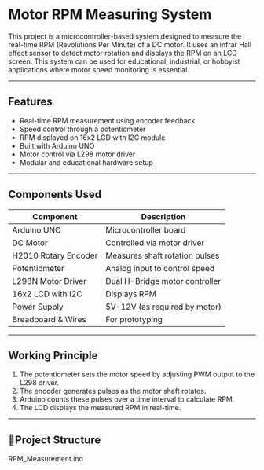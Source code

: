 # Motor RPM Measuring System

This project is a microcontroller-based system designed to measure the real-time RPM (Revolutions Per Minute) of a DC motor. It uses an infrar Hall effect sensor to detect motor rotation and displays the RPM on an LCD screen. This system can be used for educational, industrial, or hobbyist applications where motor speed monitoring is essential.

---

## Features

- Real-time RPM measurement using encoder feedback
- Speed control through a potentiometer
- RPM displayed on 16x2 LCD with I2C module
- Built with Arduino UNO
- Motor control via L298 motor driver
- Modular and educational hardware setup

---

## Components Used

| Component            | Description                         |
|---------------------|-------------------------------------|
| Arduino UNO          | Microcontroller board               |
| DC Motor             | Controlled via motor driver         |
| H2010 Rotary Encoder | Measures shaft rotation pulses      |
| Potentiometer        | Analog input to control speed       |
| L298N Motor Driver   | Dual H-Bridge motor controller      |
| 16x2 LCD with I2C    | Displays RPM                        |
| Power Supply         | 5V-12V (as required by motor)       |
| Breadboard & Wires   | For prototyping                     |

---

## Working Principle

1. The potentiometer sets the motor speed by adjusting PWM output to the L298 driver.
2. The encoder generates pulses as the motor shaft rotates.
3. Arduino counts these pulses over a time interval to calculate RPM.
4. The LCD displays the measured RPM in real-time.

---

## 📁Project Structure
RPM_Measurement.ino

